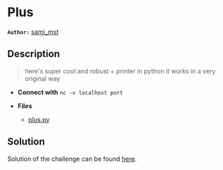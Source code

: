# Plus

**`Author:`** [sami_mst]()

## Description

> here's super cool and robust + printer in python
> it works in a very original way



- **Connect with** `nc -v localhost port`

- **Files** 
 	- [plus.py](challenge/plus.py)  





## Solution
Solution of the challenge can be found [here](solution/).
